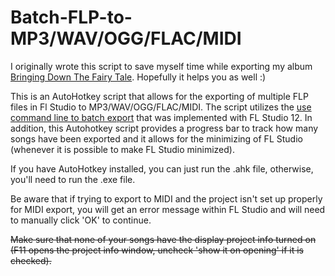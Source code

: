 Batch-FLP-to-MP3/WAV/OGG/FLAC/MIDI
==================================

I originally wrote this script to save myself time while exporting my album [Bringing Down The Fairy Tale](http://bdtft.com). Hopefully it helps you as well :)

This is an AutoHotkey script that allows for the exporting of multiple FLP files in Fl Studio to MP3/WAV/OGG/FLAC/MIDI. The script utilizes the [use command line to batch export](http://www.image-line.com/support/FLHelp/html/fformats_save_wavmidmp3.htm#commandline_export) that was implemented with FL Studio 12. In addition, this Autohotkey script provides a progress bar to track how many songs have been exported and it allows for the minimizing of FL Studio (whenever it is possible to make FL Studio minimized).

If you have AutoHotkey installed, you can just run the .ahk file, otherwise, you'll need to run the .exe file.

Be aware that if trying to export to MIDI and the project isn't set up properly for MIDI export, you will get an error message within FL Studio and will need to manually click 'OK' to continue.

~~Make sure that none of your songs have the display project info turned on (F11 opens the project info window, uncheck 'show it on opening' if it is checked).~~